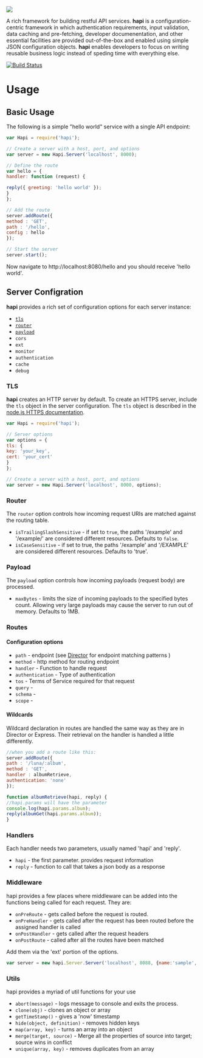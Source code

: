 <img src="https://raw.github.com/walmartlabs/hapi/master/images/hapi.png" />

A rich framework for building restful API services. **hapi** is a configuration-centric framework in which
authentication requirements, input validation, data caching and pre-fetching, developer documenentation,
and other essential facilities are provided out-of-the-box and enabled using simple JSON configuration
objects. **hapi** enables developers to focus on writing reusable business logic instead of speding time
with everything else.

[![Build Status](https://secure.travis-ci.org/walmartlabs/hapi.png)](http://travis-ci.org/walmartlabs/hapi)

# Usage

## Basic Usage

The following is a simple "hello world" service with a single API endpoint:

```javascript
var Hapi = require('hapi');

// Create a server with a host, port, and options
var server = new Hapi.Server('localhost', 8000);

// Define the route
var hello = {
handler: function (request) {

reply({ greeting: 'hello world' });
}
};

// Add the route
server.addRoute({
method : 'GET',
path : '/hello',
config : hello
});

// Start the server
server.start();
```

Now navigate to http://localhost:8080/hello and you should receive 'hello world'.

## Server Configration

**hapi** provides a rich set of configuration options for each server instance:

- [`tls`](#tls)
- [`router`](#router)
- [`payload`](#payload)
- `cors`
- `ext`
- `monitor`
- `authentication`
- `cache`
- `debug`

### TLS

**hapi** creates an HTTP server by default. To create an HTTPS server, include the `tls` object in the server configuration.
The `tls` object is described in the [node.js HTTPS documentation](http://nodejs.org/api/https.html#https_https_createserver_options_requestlistener).

```javascript
var Hapi = require('hapi');

// Server options
var options = {
tls: {
key: 'your_key',
cert: 'your_cert'
}
};

// Create a server with a host, port, and options
var server = new Hapi.Server('localhost', 8000, options);
```

### Router

The `router` option controls how incoming request URIs are matched against the routing table.
- `isTrailingSlashSensitive` - if set to `true`, the paths '/example' and '/example/' are considered different resources. Defaults to `false`.
- `isCaseSensitive` - if set to true, the paths '/example' and '/EXAMPLE' are considered different resources. Defaults to 'true'.

### Payload

The `payload` option controls how incoming payloads (request body) are processed.
- `maxBytes` - limits the size of incoming payloads to the specified bytes count. Allowing very large payloads may cause the server to run out of memory. Defaults to 1MB.

### Routes

#### Configuration options

* `path` - endpoint (see [Director](https://github.com/flatiron/director "Director") for endpoint matching patterns )
* `method` - http method for routing endpoint
* `handler` - Function to handle request
* `authentication` - Type of authentication
* `tos` - Terms of Service required for that request
* `query` -
* `schema` -
* `scope` -

#### Wildcards

Wildcard declaration in routes are handled the same way as they are in Director or Express. Their retrieval on the handler is handled a little differently.

```js
//when you add a route like this:
server.addRoute({
path : '/luna/:album',
method : 'GET',
handler : albumRetrieve,
authentication: 'none'
});

function albumRetrieve(hapi, reply) {
//hapi.params will have the parameter
console.log(hapi.params.album);
reply(albumGet(hapi.params.album));
}
```

### Handlers

Each handler needs two parameters, usually named 'hapi' and 'reply'.

* `hapi` - the first parameter. provides request information
* `reply` - function to call that takes a json body as a response

### Middleware

hapi provides a few places where middleware can be added into the functions being called for each request. They are:

* `onPreRoute` - gets called before the request is routed.
* `onPreHandler` - gets called after the request has been routed before the assigned handler is called
* `onPostHandler` - gets called after the request headers
* `onPostRoute` - called after all the routes have been matched

Add them via the 'ext' portion  of the options.

```js
var server = new hapi.Server.Server('localhost', 8088, {name:'sample', uri:'0.0.0.0', ext: {onPreRoute:myPreRouteFunction}});
```

### Utils

hapi provides a myriad of util functions for your use
* `abort(message)` - logs message to console and exits the process.
* `clone(obj)` - clones an object or array
* `getTimeStamp()` - gives a 'now' timestamp
* `hide(object, definition)` - removes hidden keys
* `map(array, key)` - turns an array into an object
* `merge(target, source)` - Merge all the properties of source into target; source wins in conflict
* `unique(array, key)` - removes duplicates from an array








